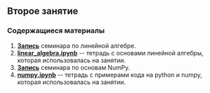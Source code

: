 ## Второе занятие

### Содержащиеся материалы
1. [**Запись**](https://www.youtube.com/watch?v=YlHVxQ5R4H4&t=1s)  семинара по линейной алгебре.
1. [**linear_algebra.ipynb**](./linear_algebra.ipynb) -- тетрадь с основами линейной алгебры, которая использовалась на занятии. 
2. [**Запись**](https://www.youtube.com/watch?v=kSbjRclCMOs&t=0s)  семинара по основам NumPy.
3. [**numpy.ipynb**](./numpy.ipynb) -- тетрадь с примерами кода на python и numpy, которая использовалась на занятии. 
